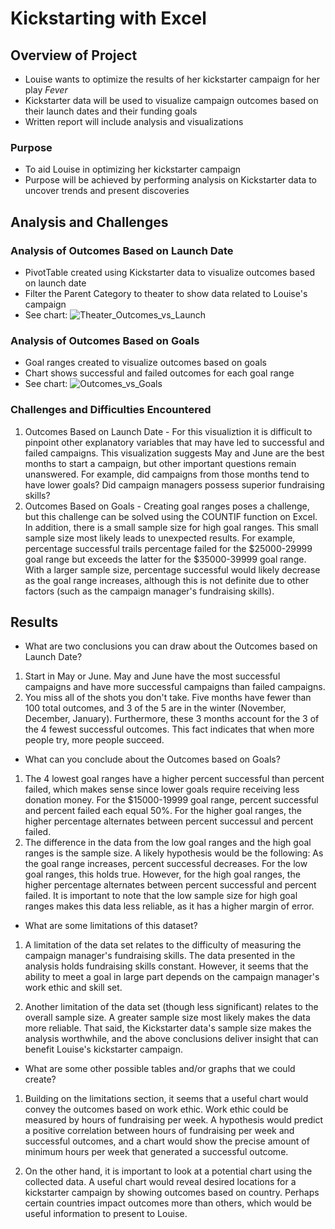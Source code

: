 # Kickstarting with Excel

## Overview of Project

* Louise wants to optimize the results of her kickstarter campaign for her play *Fever*
* Kickstarter data will be used to visualize campaign outcomes based on their launch dates and their funding goals
* Written report will include analysis and visualizations 

### Purpose

* To aid Louise in optimizing her kickstarter campaign 
* Purpose will be achieved by performing analysis on Kickstarter data to uncover trends and present discoveries 

## Analysis and Challenges

### Analysis of Outcomes Based on Launch Date

* PivotTable created using Kickstarter data to visualize outcomes based on launch date 
* Filter the Parent Category to theater to show data related to Louise's campaign
* See chart: ![Theater_Outcomes_vs_Launch](path/to/Theater_Outcomes_vs_Launch.png)

### Analysis of Outcomes Based on Goals

* Goal ranges created to visualize outcomes based on goals 
* Chart shows successful and failed outcomes for each goal range
* See chart: ![Outcomes_vs_Goals](path/to/Outcomes_vs_Goals.png)

### Challenges and Difficulties Encountered

1. Outcomes Based on Launch Date - For this visualiztion it is difficult to pinpoint other explanatory variables that may have led to successful and failed campaigns. This visualization suggests May and June are the best months to start a campaign, but other important questions remain unanswered. For example, did campaigns from those months tend to have lower goals? Did campaign managers possess superior fundraising skills? 
2. Outcomes Based on Goals - Creating goal ranges poses a challenge, but this challenge can be solved using the COUNTIF function on Excel. In addition, there is a small sample size for high goal ranges. This small sample size most likely leads to unexpected results. For example, percentage successful trails percentage failed for the $25000-29999 goal range but exceeds the latter for the $35000-39999 goal range. With a larger sample size, percentage successful would likely decrease as the goal range increases, although this is not definite due to other factors (such as the campaign manager's fundraising skills). 

## Results

- What are two conclusions you can draw about the Outcomes based on Launch Date?

1. Start in May or June. May and June have the most successful campaigns and have more successful campaigns than failed campaigns. 
2. You miss all of the shots you don't take. Five months have fewer than 100 total outcomes, and 3 of the 5 are in the winter (November, December, January). Furthermore, these 3 months account for the 3 of the 4 fewest successful outcomes. This fact indicates that when more people try, more people succeed. 

- What can you conclude about the Outcomes based on Goals?

1. The 4 lowest goal ranges have a higher percent successful than percent failed, which makes sense since lower goals require receiving less donation money. For the $15000-19999 goal range, percent successful and percent failed each equal 50%. For the higher goal ranges, the higher percentage alternates between percent successul and percent failed. 
2. The difference in the data from the low goal ranges and the high goal ranges is the sample size. A likely hypothesis would be the following: As the goal range increases, percent successful decreases. For the low goal ranges, this holds true. However, for the high goal ranges, the higher percentage alternates between percent successful and percent failed. It is important to note that the low sample size for high goal ranges makes this data less reliable, as it has a higher margin of error. 

- What are some limitations of this dataset?

1. A limitation of the data set relates to the difficulty of measuring the campaign manager's fundraising skills. The data presented in the analysis holds fundraising skills constant. However, it seems that the ability to meet a goal in large part depends on the campaign manager's work ethic and skill set. 

2. Another limitation of the data set (though less significant) relates to the overall sample size. A greater sample size most likely makes the data more reliable. That said, the Kickstarter data's sample size makes the analysis worthwhile, and the above conclusions deliver insight that can benefit Louise's kickstarter campaign.

- What are some other possible tables and/or graphs that we could create?

1. Building on the limitations section, it seems that a useful chart would convey the outcomes based on work ethic. Work ethic could be measured by hours of fundraising per week. A hypothesis would predict a positive correlation between hours of fundraising per week and successful outcomes, and a chart would show the precise amount of minimum hours per week that generated a successful outcome.

2. On the other hand, it is important to look at a potential chart using the collected data. A useful chart would reveal desired locations for a kickstarter campaign by showing outcomes based on country. Perhaps certain countries impact outcomes more than others, which would be useful information to present to Louise. 
